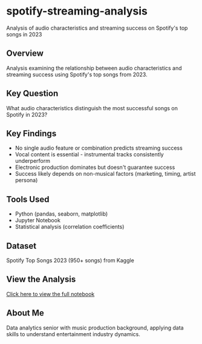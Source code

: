 # spotify-streaming-analysis
Analysis of audio characteristics and streaming success on Spotify's top songs in 2023
## Overview
Analysis examining the relationship between audio characteristics and streaming success using Spotify's top songs from 2023.

## Key Question
What audio characteristics distinguish the most successful songs on Spotify in 2023?

## Key Findings
- No single audio feature or combination predicts streaming success
- Vocal content is essential - instrumental tracks consistently underperform
- Electronic production dominates but doesn't guarantee success
- Success likely depends on non-musical factors (marketing, timing, artist persona)

## Tools Used
- Python (pandas, seaborn, matplotlib)
- Jupyter Notebook
- Statistical analysis (correlation coefficients)

## Dataset
Spotify Top Songs 2023 (950+ songs) from Kaggle

## View the Analysis
[Click here to view the full notebook](spotify_2023_streaming_analysis.ipynb)

## About Me
Data analytics senior with music production background, applying data skills to understand entertainment industry dynamics.

